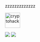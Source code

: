 zzzzzzzzzzzzz

<a href="https://www.hackthebox.com/home/users/profile/405985"><img src="https://cdn.discordapp.com/attachments/890238141687009300/1001138403456335982/unknown.png" alt="cryptohack" loading="lazy" width="50" height="50"></a>

<img src="https://github-readme-stats.vercel.app/api?username=azfarwisnu&include_all_commits=true&show_icons=true&theme=rose_pine&layout=compact" />
<img src="https://github-readme-stats.vercel.app/api/top-langs/?username=azfarwisnu&layout=compact&theme=radical" />
<!--
**azfarwisnu/azfarwisnu** is a ✨ _special_ ✨ repository because its `README.md` (this file) appears on your GitHub profile.

Here are some ideas to get you started:

- 🔭 I’m currently working on ...
- 🌱 I’m currently learning ...
- 👯 I’m looking to collaborate on ...
- 🤔 I’m looking for help with ...
- 💬 Ask me about ...
- 📫 How to reach me: ...
- 😄 Pronouns: ...
- ⚡ Fun fact: ...
-->
